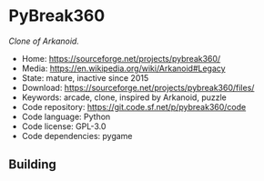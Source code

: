 # PyBreak360

_Clone of Arkanoid._

- Home: https://sourceforge.net/projects/pybreak360/
- Media: https://en.wikipedia.org/wiki/Arkanoid#Legacy
- State: mature, inactive since 2015
- Download: https://sourceforge.net/projects/pybreak360/files/
- Keywords: arcade, clone, inspired by Arkanoid, puzzle
- Code repository: https://git.code.sf.net/p/pybreak360/code
- Code language: Python
- Code license: GPL-3.0
- Code dependencies: pygame

## Building
